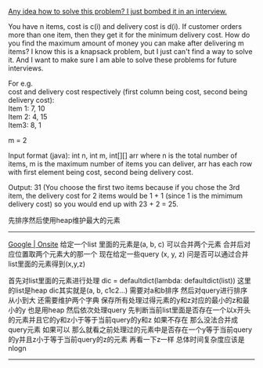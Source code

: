 [Any idea how to solve this problem? I just bombed it in an interview.](https://leetcode.com/discuss/interview-question/889942/Any-idea-how-to-solve-this-problem-I-just-bombed-it-in-an-interview.)

You have n items, cost is c(i) and delivery cost is d(i). If customer orders more than one item, then they get it for the minimum delivery cost. How do you find the maximum amount of money you can make after delivering m items? I know this is a knapsack problem, but I just can't find a way to solve it. And I want to make sure I am able to solve these problems for future interviews.

For e.g.  
cost and delivery cost respectively (first column being cost, second being delivery cost):  
Item 1: 7, 10  
Item 2: 4, 15  
Item3: 8, 1

m = 2

Input format (java): int n, int m, int[][] arr where n is the total number of items, m is the maximum number of items you can deliver, arr has each row with first element being cost, second being delivery cost.

Output: 31 (You choose the first two items because if you chose the 3rd item, the delivery cost for 2 items would be 1 + 1 (since 1 is the mimimum delivery cost) so you would end up with 23 + 2 = 25.

先排序然后使用heap维护最大的元素

----------------

[Google | Onsite](https://leetcode.com/discuss/interview-question/887451/Google-or-Onsite)
给定一个list 里面的元素是(a, b, c) 可以合并两个元素 合并后对应位置取两个元素大的那一个
现在给定一些query (x, y, z) 问是否可以通过合并list里面的元素得到(x,y,z)

首先对list里面的元素进行处理 dic = defaultdict(lambda: defaultdict(list))
这里的list是heap dic其实就是(a, b, c1c2...) 需要对a和b排序
然后对query进行排序 从小到大
还需要维护两个字典 保存所有处理过得元素的y和z对应的最小的z和最小的y 也是用heap 
然后依次处理query 先判断当前list里面是否存在一个以x开头的元素并且它的y和z小于等于当前query的y和z 如果不存在 那么没法合并成query元素 如果可以 那么就看之前处理过的元素中是否存在一个y等于当前query的y并且z小于等于当前query的z的元素 再看一下z一样 
总体时间复杂度应该是nlogn 

---------


<!--stackedit_data:
eyJoaXN0b3J5IjpbLTg3MTU2NjM1Nl19
-->